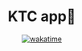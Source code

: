 <div align="center">
    <h1>KTC app🔨</h1>

[![wakatime](https://wakatime.com/badge/github/Ethosa/ktc_app.svg)](https://wakatime.com/badge/github/Ethosa/ktc_app)

</div>
